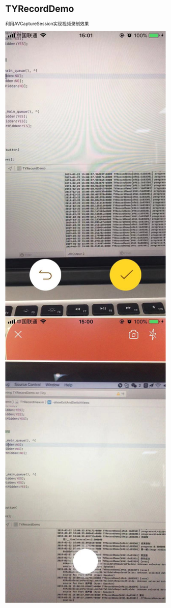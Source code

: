 # TYRecordDemo
利用AVCaptureSession实现视频录制效果 

![](https://github.com/qqcc1388/TYRecordDemo/blob/master/WechatIMG175.jpeg)
![](https://github.com/qqcc1388/TYRecordDemo/blob/master/WechatIMG176.jpeg)
